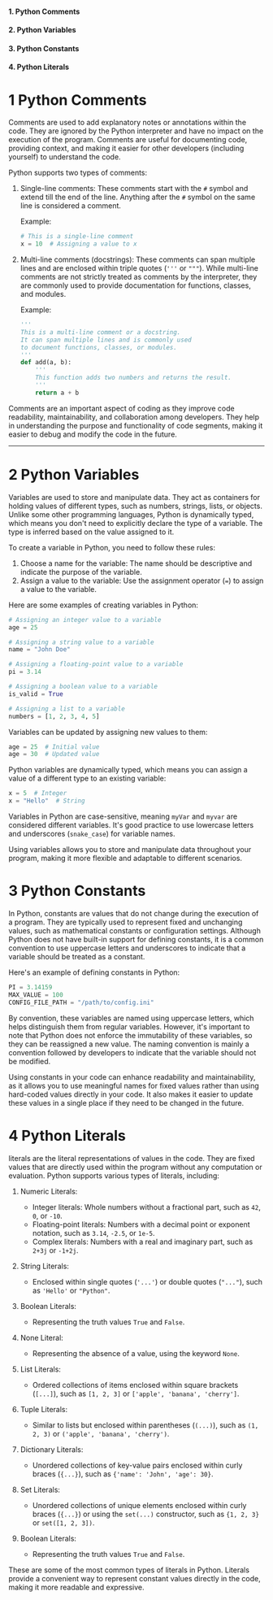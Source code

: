 #### 1. Python Comments 
#### 2. Python Variables
#### 3. Python Constants
#### 4. Python Literals

# 1 Python Comments 

Comments are used to add explanatory notes or annotations within the code. They are ignored by the Python interpreter and have no impact on the execution of the program. Comments are useful for documenting code, providing context, and making it easier for other developers (including yourself) to understand the code.

Python supports two types of comments:

1. Single-line comments: These comments start with the `#` symbol and extend till the end of the line. Anything after the `#` symbol on the same line is considered a comment.

   Example:
   ```python
   # This is a single-line comment
   x = 10  # Assigning a value to x
   ```

2. Multi-line comments (docstrings): These comments can span multiple lines and are enclosed within triple quotes (`'''` or `"""`). While multi-line comments are not strictly treated as comments by the interpreter, they are commonly used to provide documentation for functions, classes, and modules.

   Example:
   ```python
   '''
   This is a multi-line comment or a docstring.
   It can span multiple lines and is commonly used
   to document functions, classes, or modules.
   '''
   def add(a, b):
       '''
       This function adds two numbers and returns the result.
       '''
       return a + b
   ```

Comments are an important aspect of coding as they improve code readability, maintainability, and collaboration among developers. They help in understanding the purpose and functionality of code segments, making it easier to debug and modify the code in the future.

------------------------------------

# 2 Python Variables

Variables are used to store and manipulate data. They act as containers for holding values of different types, such as numbers, strings, lists, or objects. Unlike some other programming languages, Python is dynamically typed, which means you don't need to explicitly declare the type of a variable. The type is inferred based on the value assigned to it.

To create a variable in Python, you need to follow these rules:

1. Choose a name for the variable: The name should be descriptive and indicate the purpose of the variable.
2. Assign a value to the variable: Use the assignment operator (`=`) to assign a value to the variable.

Here are some examples of creating variables in Python:

```python
# Assigning an integer value to a variable
age = 25

# Assigning a string value to a variable
name = "John Doe"

# Assigning a floating-point value to a variable
pi = 3.14

# Assigning a boolean value to a variable
is_valid = True

# Assigning a list to a variable
numbers = [1, 2, 3, 4, 5]
```

Variables can be updated by assigning new values to them:

```python
age = 25  # Initial value
age = 30  # Updated value
```

Python variables are dynamically typed, which means you can assign a value of a different type to an existing variable:

```python
x = 5  # Integer
x = "Hello"  # String
```

Variables in Python are case-sensitive, meaning `myVar` and `myvar` are considered different variables. It's good practice to use lowercase letters and underscores (`snake_case`) for variable names.

Using variables allows you to store and manipulate data throughout your program, making it more flexible and adaptable to different scenarios.

# 3 Python Constants

In Python, constants are values that do not change during the execution of a program. They are typically used to represent fixed and unchanging values, such as mathematical constants or configuration settings. Although Python does not have built-in support for defining constants, it is a common convention to use uppercase letters and underscores to indicate that a variable should be treated as a constant.

Here's an example of defining constants in Python:

```python
PI = 3.14159
MAX_VALUE = 100
CONFIG_FILE_PATH = "/path/to/config.ini"
```

By convention, these variables are named using uppercase letters, which helps distinguish them from regular variables. However, it's important to note that Python does not enforce the immutability of these variables, so they can be reassigned a new value. The naming convention is mainly a convention followed by developers to indicate that the variable should not be modified.

Using constants in your code can enhance readability and maintainability, as it allows you to use meaningful names for fixed values rather than using hard-coded values directly in your code. It also makes it easier to update these values in a single place if they need to be changed in the future.

# 4 Python Literals

literals are the literal representations of values in the code. They are fixed values that are directly used within the program without any computation or evaluation. Python supports various types of literals, including:

1. Numeric Literals:
   - Integer literals: Whole numbers without a fractional part, such as `42`, `0`, or `-10`.
   - Floating-point literals: Numbers with a decimal point or exponent notation, such as `3.14`, `-2.5`, or `1e-5`.
   - Complex literals: Numbers with a real and imaginary part, such as `2+3j` or `-1+2j`.

2. String Literals:
   - Enclosed within single quotes (`'...'`) or double quotes (`"..."`), such as `'Hello'` or `"Python"`.

3. Boolean Literals:
   - Representing the truth values `True` and `False`.

4. None Literal:
   - Representing the absence of a value, using the keyword `None`.

5. List Literals:
   - Ordered collections of items enclosed within square brackets (`[...]`), such as `[1, 2, 3]` or `['apple', 'banana', 'cherry']`.

6. Tuple Literals:
   - Similar to lists but enclosed within parentheses (`(...)`), such as `(1, 2, 3)` or `('apple', 'banana', 'cherry')`.

7. Dictionary Literals:
   - Unordered collections of key-value pairs enclosed within curly braces (`{...}`), such as `{'name': 'John', 'age': 30}`.

8. Set Literals:
   - Unordered collections of unique elements enclosed within curly braces (`{...}`) or using the `set(...)` constructor, such as `{1, 2, 3}` or `set([1, 2, 3])`.

9. Boolean Literals:
   - Representing the truth values `True` and `False`.

These are some of the most common types of literals in Python. Literals provide a convenient way to represent constant values directly in the code, making it more readable and expressive.
